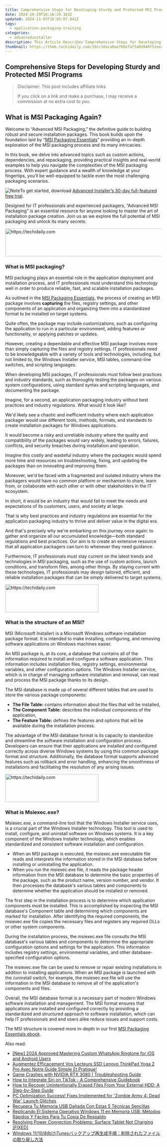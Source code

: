 ```yaml
---
title: Comprehensive Steps for Developing Sturdy and Protected MSI Programs
date: 2024-10-29T16:16:29.163Z
updated: 2024-11-03T16:03:07.841Z
tags:
  - application-packaging-training
categories:
  - advancedinstaller
description: This Article Describes Comprehensive Steps for Developing Sturdy and Protected MSI Programs
thumbnail: https://thmb.techidaily.com/19cc3daca0ae766efaf5a0d940f51eeacf8f6380658cff3e15c9f29d7f7d98eb.jpg
---
```


## Comprehensive Steps for Developing Sturdy and Protected MSI Programs

>  Disclaimer: This post includes affiliate links
>
>  If you click on a link and make a purchase, I may receive a commission at no extra cost to you.
>

## What is MSI Packaging Again?

Welcome to “Advanced MSI Packaging,” the definitive guide to building robust and secure installation packages. This book builds upon the foundation laid by “[MSI Packaging Essentials](https://tools.techidaily.com/advancedinstaller/products/)” providing an in-depth exploration of the MSI packaging process and its many intricacies.

In this book, we delve into advanced topics such as custom actions, dependencies, and repackaging, providing practical insights and real-world examples to help you navigate the complexities of the MSI packaging process. With expert guidance and a wealth of knowledge at your fingertips, you’ll be well-equipped to tackle even the most challenging packaging scenarios.

![Note](https://cdn.advancedinstaller.com/svg/common/IconMessageNote.svg)To get started, download [Advanced Installer’s 30-day full-featured free trial](https://tools.techidaily.com/advancedinstaller/products/).

Designed for IT professionals and experienced packagers, “Advanced MSI Packaging” is an essential resource for anyone looking to master the art of installation package creation. Join us as we explore the full potential of MSI packaging and unlock its many secrets.

<!-- affiliate ads begin -->
<a href="https://appsumo.8odi.net/c/5597632/2137380/7443" target="_top" id="2137380">
  <img src="//a.impactradius-go.com/display-ad/7443-2137380" border="0" alt="https://techidaily.com" width="728" height="90"/>
</a>
<img height="0" width="0" src="https://appsumo.8odi.net/i/5597632/2137380/7443" style="position:absolute;visibility:hidden;" border="0" />
<!-- affiliate ads end -->

### What is MSI packaging?

MSI packaging plays an essential role in the application deployment and installation process, and IT professionals must understand this technology well in order to produce reliable, fast, and scalable installation packages.

As outlined in the [MSI Packaging Essentials](https://tools.techidaily.com/advancedinstaller/products/), the process of creating an MSI package involves **capturing** the files, registry settings, and other components of an application and organizing them into a standardized format to be installed on target systems. 

Quite often, the package may include customizations, such as configuring the application to run in a particular environment, adding features or functionality, or applying patches or updates.

However, creating a dependable and effective MSI package involves more than simply capturing the files and registry settings. IT professionals need to be knowledgeable with a variety of tools and technologies, including, but not limited to, the Windows Installer service, MSI tables, command-line switches, and scripting languages.

When developing MSI packages, IT professionals must follow best practices and industry standards, such as thoroughly testing the packages on various system configurations, using standard syntax and scripting languages, and documenting the package.

Imagine, for a second, an application packaging industry without best practices and industry regulations. What would it look like?

We'd likely see a chaotic and inefficient industry where each application packager would use different tools, methods, formats, and standards to create installation packages for Windows applications.

It would become a risky and unreliable industry where the quality and compatibility of the packages would vary widely, leading to errors, failures, conflicts, and security breaches during installation and operation.

Imagine this costly and wasteful industry where the packagers would spend more time and resources on troubleshooting, fixing, and updating the packages than on innovating and improving them.

Moreover, we'd be faced with a fragmented and isolated industry where the packagers would have no common platform or mechanism to share, learn from, or collaborate with each other or with other stakeholders in the IT ecosystem.

In short, it would be an industry that would fail to meet the needs and expectations of its customers, users, and society at large. 

That is why best practices and industry regulations are essential for the application packaging industry to thrive and deliver value in the digital era. 

And that's precisely why we're embarking on this journey once again: to gather and organize all our accumulated knowledge—both standard regulations and best practices. Our aim is to create an extensive resource that all application packagers can turn to whenever they need guidance.

Furthermore, IT professionals must stay current on the latest trends and technologies in MSI packaging, such as the use of custom actions, launch conditions, and transform files, among other things. By staying current with these technologies, IT professionals may design tailored, efficient, and reliable installation packages that can be simply delivered to target systems.

<!-- affiliate ads begin -->
<a href="https://dhgate.sjv.io/c/5597632/2106655/12108" target="_top" id="2106655">
  <img src="//a.impactradius-go.com/display-ad/12108-2106655" border="0" alt="https://techidaily.com" width="300" height="90"/>
</a>
<img height="0" width="0" src="https://dhgate.sjv.io/i/5597632/2106655/12108" style="position:absolute;visibility:hidden;" border="0" />
<!-- affiliate ads end -->

### What is the structure of an MSI?

MSI (Microsoft Installer) is a Microsoft Windows software installation package format. It is intended to make installing, configuring, and removing software applications on Windows machines easier.

An MSI package is, at its core, a database that contains all of the information required to install and configure a software application. This information includes installation files, registry settings, environmental variables, and other configuration options. The Windows Installer service, which is in charge of managing software installation and removal, can read and process the MSI package thanks to its design.

The MSI database is made up of several different tables that are used to store the various package components:

* **The File Table:** contains information about the files that will be installed,
* **The Component Table:** describes the individual components of the application,
* **The Feature Table:** defines the features and options that will be available during the installation process.

The advantage of the MSI database format is its capacity to standardize and streamline the software installation and configuration process. Developers can ensure that their applications are installed and configured correctly across diverse Windows systems by using this common package format and structure. Additionally, the database format supports advanced features such as rollback and error handling, enhancing the smoothness of installations and facilitating the resolution of any arising issues.

<!-- affiliate ads begin -->
<a href="https://aligracehair.sjv.io/c/5597632/1934138/19272" target="_top" id="1934138">
  <img src="//a.impactradius-go.com/display-ad/19272-1934138" border="0" alt="https://techidaily.com" width="300" height="90"/>
</a>
<img height="0" width="0" src="https://aligracehair.sjv.io/i/5597632/1934138/19272" style="position:absolute;visibility:hidden;" border="0" />
<!-- affiliate ads end -->

### What is Msiexec.exe?

Msiexec.exe, a command-line tool that the Windows Installer service uses, is a crucial part of the Windows Installer technology. This tool is used to install, configure, and uninstall software on Windows systems. It is a key component of the Windows Installer technology, which enables standardized and consistent software installation and configuration.

* When an MSI package is executed, the msiexec.exe executable file reads and interprets the information stored in the MSI database before installing or uninstalling the application.
* When you run the msiexec.exe file, it reads the package header information from the MSI database to determine the basic properties of the package, such as the product name, version number, and vendor. It then processes the database's various tables and components to determine whether the application should be installed or removed.

The first step in the installation process is to determine which application components must be installed. This is accomplished by inspecting the MSI database's Component table and determining which components are marked for installation. After identifying the required components, the msiexec.exe file copies the necessary files and registers any required DLLs or other system components.

During the installation process, the msiexec.exe file consults the MSI database's various tables and components to determine the appropriate configuration options and settings for the application. This information includes registry settings, environmental variables, and other database-specified configuration options.

The msiexec.exe file can be used to remove or repair existing installations in addition to installing applications. When an MSI package is launched with the /uninstall switch, for example, the msiexec.exe file will use the information in the MSI database to remove all of the application's components and files.

Overall, the MSI database format is a necessary part of modern Windows software installation and management. The MSI format ensures that applications are installed and configured correctly by providing a standardized and structured approach to software installation, which can help IT professionals and end users alike reduce issues and support costs.

The MSI structure is covered more in-depth in our first [MSI Packaging Essentials ebook](https://tools.techidaily.com/advancedinstaller/products/).

<ins class="adsbygoogle"
     style="display:block"
     data-ad-format="autorelaxed"
     data-ad-client="ca-pub-7571918770474297"
     data-ad-slot="1223367746"></ins>

<ins class="adsbygoogle"
     style="display:block"
     data-ad-client="ca-pub-7571918770474297"
     data-ad-slot="8358498916"
     data-ad-format="auto"
     data-full-width-responsive="true"></ins>

<span class="atpl-alsoreadstyle">Also read:</span>
<div><ul>
<li><a href="https://article-tips.techidaily.com/new-2024-approved-mastering-custom-whatsapp-ringtone-for-ios-and-android-users/"><u>[New] 2024 Approved Mastering Custom WhatsApp Ringtone for iOS and Android Users</u></a></li>
<li><a href="https://discover-hacks.techidaily.com/augmentez-efficacement-vos-lecteurs-ssd-lenovo-thinkpad-yoga-2-pro-avec-notre-guide-simple-et-pratique/"><u>Augmentez Efficacement Vos Lecteurs SSD Lenovo ThinkPad Yoga 2 Pro Avec Notre Guide Simple Et Pratique!</u></a></li>
<li><a href="https://graphic-issues.techidaily.com/game-crashes-with-nvidia-rtx-3080-troubleshooting-guide/"><u>Game Crashes with NVIDIA RTX 3080 | Troubleshooting Guide</u></a></li>
<li><a href="https://tiktok-clips.techidaily.com/how-to-integrate-siri-on-tiktok-a-comprehensive-guidebook/"><u>How to Integrate Siri on TikTok - A Comprehensive Guidebook</u></a></li>
<li><a href="https://win-updates.techidaily.com/how-to-recover-unintentionally-erased-files-from-your-external-hdd-a-step-by-step-guide/"><u>How to Recover Unintentionally Erased Files From Your External HDD: A Step-by-Step Guide</u></a></li>
<li><a href="https://win-answers.techidaily.com/pc-optimization-success-fixes-implemented-for-zombie-army-4-dead-war-launch-glitches/"><u>PC Optimization Success! Fixes Implemented for 'Zombie Army 4: Dead War' Launch Glitches</u></a></li>
<li><a href="https://win-updates.techidaily.com/recupera-tu-memoria-usb-danada-con-estas-5-tecnicas-sencillas/"><u>Recupera Tu Memoria USB Dañada Con Estas 5 Técnicas Sencillas</u></a></li>
<li><a href="https://win-updates.techidaily.com/replicando-el-sistema-operativo-windows-11-en-memoria-usb-metodos-rapidos-y-faciles-para-tu-copia-de-respaldo/"><u>Replicando El Sistema Operativo Windows 11 en Memoria USB: Métodos Rápidos Y Fáciles Para Tu Copia De Respaldo</u></a></li>
<li><a href="https://common-error.techidaily.com/resolving-power-connection-problems-surface-tablet-not-charging-fixed/"><u>Resolving Power Connection Problems: Surface Tablet Not Charging [FIXED]</u></a></li>
<li><a href="https://win-updates.techidaily.com/windows-11108itunes/"><u>Windows 11/10/8向けiTunesバックアップ再生成手順：削除されたファイルの取り戻し方法</u></a></li>
</ul></div>

